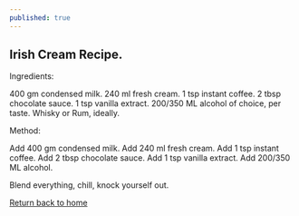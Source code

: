```yaml
---
published: true
---
```

## Irish Cream Recipe.

Ingredients:

400 gm condensed milk.
240 ml fresh cream.
1 tsp instant coffee.
2 tbsp chocolate sauce.
1 tsp vanilla extract.
200/350 ML alcohol of choice, per taste. Whisky or Rum, ideally.

Method:

Add 400 gm condensed milk.
Add 240 ml fresh cream.
Add 1 tsp instant coffee.
Add 2 tbsp chocolate sauce.
Add 1 tsp vanilla extract.
Add 200/350 ML alcohol.

Blend everything, chill, knock yourself out.

[Return back to home](https://kvshvl.github.io/index.html)
